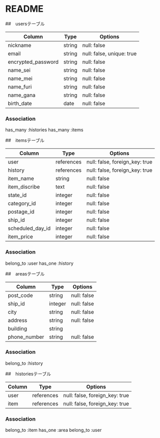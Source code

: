 # README

##　usersテーブル

| Column               | Type       | Options                        |
| ------               | ---------- | ------------------------------ |
| nickname             | string     | null: false                    |
| email                | string     | null: false,  unique: true     |
| encrypted_password   | string     | null: false                   |
| name_sei             | string     | null: false                    |
| name_mei             | string     | null: false                    |
| name_furi            | string     | null: false                    |
| name_gana            | string     | null: false                    |
| birth_date           | date       | null: false


### Association

has_many :histories
has_many :items



##　itemsテーブル

| Column               | Type       | Options                        |
| ------               | ---------- | ------------------------------ |
| user                 | references | null: false,  foreign_key: true|
| history              | references | null: false, foreign_key: true|
| item_name            | string     | null: false                    |
| item_discribe        | text       | null: false                    |
| state_id             | integer    | null: false                    |
| category_id          | integer    | null: false                    |
| postage_id           | integer    | null: false                    |
| ship_id              | integer    | null: false                    |
| scheduled_day_id     | integer    | null: false                    |
| item_price           | integer    | null: false                    |


### Association

belong_to :user
has_one   :history



##　areasテーブル

| Column               | Type       | Options                        |
| ------               | ---------- | ------------------------------ |
| post_code            | string     | null: false                    |
| ship_id              | integer    | null: false                    |
| city                 | string     | null: false                    |
| address              | string     | null: false                    |
| building             | string     |                                |
| phone_number         | string     | null: false                    |

### Association
belong_to :history



##　historiesテーブル

| Column               | Type       | Options                        |
| ------               | ---------- | ------------------------------ |
| user                 | references | null: false, foreign_key: true |
| item                 | references | null: false, foreign_key: true |

### Association
belong_to :item
has_one   :area
belong_to :user